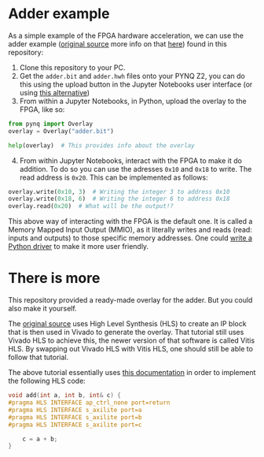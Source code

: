 # Adder example

As a simple example of the FPGA hardware acceleration, we can use the adder example ([original source](https://www.youtube.com/watch?v=2ErFDGSv5EE) more info on that [here](/adder/README.md#there-is-more))  found in this repository:
1. Clone this repository to your PC.
1. Get the `adder.bit` and `adder.hwh` files onto your PYNQ Z2, you can do this using the upload button in the Jupyter Notebooks user interface (or using [this alternative](https://pynq.readthedocs.io/en/latest/getting_started/pynq_z2_setup.html#accessing-files-on-the-board))
1. From within a Jupyter Notebooks, in Python, upload the overlay to the FPGA, like so:
```python
from pynq import Overlay
overlay = Overlay("adder.bit")

help(overlay)  # This provides info about the overlay
```
4. From within Jupyter Notebooks, interact with the FPGA to make it do addition. To do so you can use the adresses  `0x10` and `0x18` to write. The read address is `0x20`. This can be implemented as follows:

```python
overlay.write(0x10, 3)  # Writing the integer 3 to address 0x10
overlay.write(0x18, 6)  # Writing the integer 6 to address 0x18
overlay.read(0x20)  # What will be the output!?
```
This above way of interacting with the FPGA is the default one. It is called a Memory Mapped Input Output (MMIO), as it literally writes and reads (read: inputs and outputs) to those specific memory addresses. One could [write a Python driver](https://pynq.readthedocs.io/en/latest/overlay_design_methodology/overlay_tutorial.html#Creating-a-Driver) to make it more user friendly.

# There is more

This repository provided a ready-made overlay for the adder. But you could also make it yourself. 

The [original source](https://www.youtube.com/watch?v=2ErFDGSv5EE) uses High Level Synthesis (HLS) to create an IP block that is then used in Vivado to generate the overlay. That tutorial still uses Vivado HLS to achieve this, the newer version of that software is called Vitis HLS. By swapping out Vivado HLS with Vitis HLS, one should still be able to follow that tutorial.

The above tutorial essentially uses [this documentation](https://pynq.readthedocs.io/en/latest/overlay_design_methodology/overlay_tutorial.html#Overlay-Tutorial) in order to implement the following HLS code:

```c
void add(int a, int b, int& c) {
#pragma HLS INTERFACE ap_ctrl_none port=return
#pragma HLS INTERFACE s_axilite port=a
#pragma HLS INTERFACE s_axilite port=b
#pragma HLS INTERFACE s_axilite port=c

    c = a + b;
}
```

